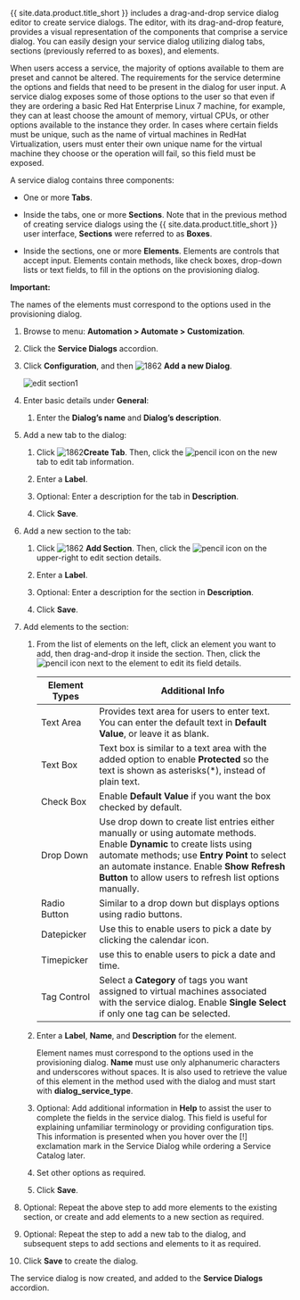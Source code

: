 {{ site.data.product.title_short }} includes a drag-and-drop service dialog editor to create service dialogs. The editor, with its drag-and-drop feature, provides a visual representation of the components that comprise a service dialog. You can easily design your service dialog utilizing dialog tabs, sections (previously referred to as boxes), and elements.

When users access a service, the majority of options available to them are preset and
cannot be altered. The requirements for the service determine the options and fields that
need to be present in the dialog for user input. A service dialog exposes some of those
options to the user so that even if they are ordering a basic Red Hat Enterprise Linux 7
machine, for example, they can at least choose the amount of memory, virtual CPUs, or
other options available to the instance they order. In cases where certain fields must be
unique, such as the name of virtual machines in RedHat Virtualization, users must enter
their own unique name for the virtual machine they choose or the operation will fail, so
this field must be exposed.

A service dialog contains three components:

- One or more **Tabs**.

- Inside the tabs, one or more **Sections**. Note that in the previous method of creating service dialogs using the {{ site.data.product.title_short }} user interface, **Sections** were referred to as **Boxes**.

- Inside the sections, one or more **Elements**. Elements are controls that accept input. Elements contain methods, like check boxes, drop-down lists or text fields, to fill in the options on the provisioning dialog.

**Important:**

The names of the elements must correspond to the options used in the provisioning dialog.

1. Browse to menu: **Automation > Automate > Customization**.

2. Click the **Service Dialogs** accordion.

3. Click **Configuration**, and then ![1862](../images/1862.png) **Add a new Dialog**.

    ![edit section1](../images/edit-section1.png)

4. Enter basic details under **General**:

    1. Enter the **Dialog’s name** and **Dialog’s description**.

5. Add a new tab to the dialog:

    1. Click ![1862](../images/1862.png)**Create Tab**. Then, click the ![pencil](../images/1851.png) icon on the new tab to edit tab information.

    2. Enter a **Label**.

    3. Optional: Enter a description for the tab in **Description**.

    4. Click **Save**.

6. Add a new section to the tab:

    1. Click ![1862](../images/1862.png) **Add Section**. Then, click the ![pencil](../images/1851.png) icon on the upper-right to edit section details.

    2. Enter a **Label**.

    3. Optional: Enter a description for the section in **Description**.

    4. Click **Save**.

7. Add elements to the section:

    1. From the list of elements on the left, click an element you want to add, then drag-and-drop it inside the section. Then, click the ![pencil](../images/1851.png) icon next to the element to edit its field details.

        | Element Types | Additional Info                                                                                                                                                                                                                                                                |
        | ------------- | ------------------------------------------------------------------------------------------------------------------------------------------------------------------------------------------------------------------------------------------------------------------------------ |
        | Text Area     | Provides text area for users to enter text. You can enter the default text in **Default Value**, or leave it as blank.                                                                                                                                                         |
        | Text Box      | Text box is similar to a text area with the added option to enable **Protected** so the text is shown as asterisks(\*), instead of plain text.                                                                                                                                 |
        | Check Box     | Enable **Default Value** if you want the box checked by default.                                                                                                                                                                                                               |
        | Drop Down     | Use drop down to create list entries either manually or using automate methods. Enable **Dynamic** to create lists using automate methods; use **Entry Point** to select an automate instance. Enable **Show Refresh Button** to allow users to refresh list options manually. |
        | Radio Button  | Similar to a drop down but displays options using radio buttons.                                                                                                                                                                                                               |
        | Datepicker    | Use this to enable users to pick a date by clicking the calendar icon.                                                                                                                                                                                                         |
        | Timepicker    | use this to enable users to pick a date and time.                                                                                                                                                                                                                              |
        | Tag Control   | Select a **Category** of tags you want assigned to virtual machines associated with the service dialog. Enable **Single Select** if only one tag can be selected.                                                                                                              |

    2. Enter a **Label**, **Name**, and **Description** for the element.

        <div class="important">

        Element names must correspond to the options used in the provisioning dialog. **Name** must use only alphanumeric characters and underscores without spaces. It is also used to retrieve the value of this element in the method used with the dialog and must start with **dialog\_service\_type**.

        </div>

    3. Optional: Add additional information in **Help** to assist the user to complete the fields in the service dialog. This field is useful for explaining unfamiliar terminology or providing configuration tips. This information is presented when you hover over the \[\!\] exclamation mark in the Service Dialog while ordering a Service Catalog later.

    4. Set other options as required.

    5. Click **Save**.

8. Optional: Repeat the above step to add more elements to the existing section, or
   create and add elements to a new section as required.

9. Optional: Repeat the step to add a new tab to the dialog, and subsequent steps to add sections and elements to it as required.

10. Click **Save** to create the dialog.

The service dialog is now created, and added to the **Service Dialogs** accordion.
